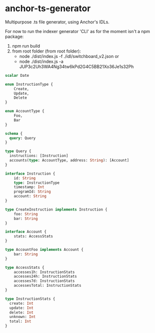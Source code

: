 # anchor-ts-generator
Multipurpose .ts file generator, using Anchor's IDLs.

For now to run the indexer generator 'CLI' as for the moment isn't a npm package: 
1. npm run build
2. from root folder (from root folder):
    - node ./dist/index.js -f ./idl/switchboard_v2.json
or
    - node ./dist/index.js -a JUP3c2Uh3WA4Ng34tw6kPd2G4C5BB21Xo36Je1s32Ph


```graphql endpoint
scalar Date

enum InstructionType {
    Create,
    Update,
    Delete
}

enum AccountType {
    Foo,
    Bar
}

schema {
  query: Query
}

type Query {
  instructions: [Instruction]
  accounts(type: AccountType, address: String): [Account]
}

interface Instruction {
    id: String
    type: InstructionType
    timestamp: Int
    programId: String
    account: String
}

type CreateInstruction implements Instruction {
    foo: String
    bar: String
}

interface Account {
    stats: AccessStats
}

type AccountFoo implements Account {
    bar: String
}

type AccessStats {
    accesses1h: InstructionStats
    accesses24h: InstructionStats
    accesses7d: InstructionStats
    accessesTotal: InstructionStats
}

type InstructionStats {
  create: Int
  update: Int
  delete: Int
  unknown: Int
  total: Int
}
```
